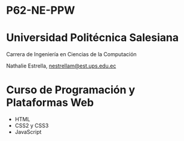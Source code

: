 # P62-NE-PPW

# Universidad Politécnica Salesiana
Carrera de Ingeniería en Ciencias de la Computación

Nathalie Estrella, nestrellam@est.ups.edu.ec

# Curso de Programación y Plataformas Web

- HTML
- CSS2 y CSS3
- JavaScript
